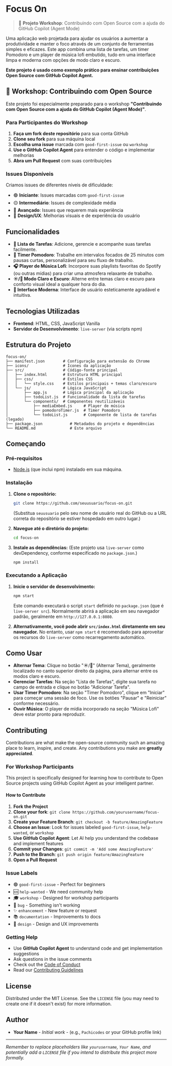 # Focus On

> 🎯 **Projeto Workshop**: Contribuindo com Open Source com a ajuda do GitHub Copilot (Agent Mode)

Uma aplicação web projetada para ajudar os usuários a aumentar a produtividade e manter o foco através de um conjunto de ferramentas simples e eficazes. Este app combina uma lista de tarefas, um timer Pomodoro e um player de música lofi embutido, tudo em uma interface limpa e moderna com opções de modo claro e escuro.

**Este projeto é usado como exemplo prático para ensinar contribuições Open Source com GitHub Copilot Agent.**

## 🎯 Workshop: Contribuindo com Open Source

Este projeto foi especialmente preparado para o workshop **"Contribuindo com Open Source com a ajuda do GitHub Copilot (Agent Mode)"**.

### Para Participantes do Workshop

1. **Faça um fork deste repositório** para sua conta GitHub
2. **Clone seu fork** para sua máquina local
3. **Escolha uma issue** marcada com `good-first-issue` ou `workshop`
4. **Use o GitHub Copilot Agent** para entender o código e implementar melhorias
5. **Abra um Pull Request** com suas contribuições

### Issues Disponíveis

Criamos issues de diferentes níveis de dificuldade:

- 🟢 **Iniciante**: Issues marcadas com `good-first-issue`
- 🟡 **Intermediário**: Issues de complexidade média
- 🔴 **Avançado**: Issues que requerem mais experiência
- 🎨 **Design/UX**: Melhorias visuais e de experiência do usuário

## Funcionalidades

- **📝 Lista de Tarefas**: Adicione, gerencie e acompanhe suas tarefas facilmente.
- **🍅 Timer Pomodoro**: Trabalhe em intervalos focados de 25 minutos com pausas curtas, personalizável para seu fluxo de trabalho.
- **🎧 Player de Música Lofi**: Incorpore suas playlists favoritas do Spotify (ou outras mídias) para criar uma atmosfera relaxante de trabalho.
- **☀️/🌙 Modo Claro e Escuro**: Alterne entre temas claro e escuro para conforto visual ideal a qualquer hora do dia.
- **🎨 Interface Moderna**: Interface de usuário esteticamente agradável e intuitiva.

## Tecnologias Utilizadas

- **Frontend**: HTML, CSS, JavaScript Vanilla
- **Servidor de Desenvolvimento**: `live-server` (via scripts npm)

## Estrutura do Projeto

```text
focus-on/
├── manifest.json        # Configuração para extensão do Chrome
├── icons/               # Ícones da aplicação
├── src/                 # Código-fonte principal
│   ├── index.html       # Estrutura HTML principal
│   ├── css/             # Estilos CSS
│   │   └── style.css    # Estilos principais + temas claro/escuro
│   └── js/              # Lógica JavaScript
│       ├── app.js       # Lógica principal da aplicação
│       ├── todoList.js  # Funcionalidade da lista de tarefas
│       └── components/  # Componentes reutilizáveis
│           ├── mediaEmbed.js     # Player de música
│           ├── pomodoroTimer.js  # Timer Pomodoro
│           └── todoList.js       # Componente de lista de tarefas (legado)
├── package.json            # Metadados do projeto e dependências
└── README.md               # Este arquivo
```

## Começando

### Pré-requisitos

- [Node.js](https://nodejs.org/) (que inclui npm) instalado em sua máquina.

### Instalação

1. **Clone o repositório:**

   ```bash
   git clone https://github.com/seuusuario/focus-on.git
   ```

   (Substitua `seuusuario` pelo seu nome de usuário real do GitHub ou a URL correta do repositório se estiver hospedado em outro lugar.)

2. **Navegue até o diretório do projeto:**

   ```bash
   cd focus-on
   ```

3. **Instale as dependências:**
   (Este projeto usa `live-server` como devDependency, conforme especificado no `package.json`.)

   ```bash
   npm install
   ```

### Executando a Aplicação

1. **Inicie o servidor de desenvolvimento:**

   ```bash
   npm start
   ```

   Este comando executará o script `start` definido no `package.json` (que é `live-server src`). Normalmente abrirá a aplicação em seu navegador padrão, geralmente em `http://127.0.0.1:8080`.

2. **Alternativamente, você pode abrir `src/index.html` diretamente em seu navegador.** No entanto, usar `npm start` é recomendado para aproveitar os recursos do `live-server` como recarregamento automático.

## Como Usar

- **Alternar Tema**: Clique no botão "☀️/🌙" (Alternar Tema), geralmente localizado no canto superior direito da página, para alternar entre os modos claro e escuro.
- **Gerenciar Tarefas**: Na seção "Lista de Tarefas", digite sua tarefa no campo de entrada e clique no botão "Adicionar Tarefa".
- **Usar Timer Pomodoro**: Na seção "Timer Pomodoro", clique em "Iniciar" para começar uma sessão de foco. Use os botões "Pausar" e "Reiniciar" conforme necessário.
- **Ouvir Música**: O player de mídia incorporado na seção "Música Lofi" deve estar pronto para reproduzir.

## Contributing

Contributions are what make the open-source community such an amazing place to learn, inspire, and create. Any contributions you make are **greatly appreciated**.

### For Workshop Participants

This project is specifically designed for learning how to contribute to Open Source projects using GitHub Copilot Agent as your intelligent partner.

#### How to Contribute

1. **Fork the Project**
2. **Clone your fork**: `git clone https://github.com/yourusername/focus-on.git`
3. **Create your Feature Branch**: `git checkout -b feature/AmazingFeature`
4. **Choose an Issue**: Look for issues labeled `good-first-issue`, `help-wanted`, or `workshop`
5. **Use GitHub Copilot Agent**: Let AI help you understand the codebase and implement features
6. **Commit your Changes**: `git commit -m 'Add some AmazingFeature'`
7. **Push to the Branch**: `git push origin feature/AmazingFeature`
8. **Open a Pull Request**

### Issue Labels

- 🟢 `good-first-issue` - Perfect for beginners
- 🆘 `help-wanted` - We need community help
- 🎓 `workshop` - Designed for workshop participants
- 🐛 `bug` - Something isn't working
- ✨ `enhancement` - New feature or request
- 📚 `documentation` - Improvements to docs
- 🎨 `design` - Design and UX improvements

### Getting Help

- Use **GitHub Copilot Agent** to understand code and get implementation suggestions
- Ask questions in the issue comments
- Check out the [Code of Conduct](CODE_OF_CONDUCT.md)
- Read our [Contributing Guidelines](CONTRIBUTING.md)

## License

Distributed under the MIT License. See the `LICENSE` file (you may need to create one if it doesn't exist) for more information.

## Author

- **Your Name** - *Initial work* - (e.g., `Pachicodes` or your GitHub profile link)

---

*Remember to replace placeholders like `yourusername`, `Your Name`, and potentially add a `LICENSE` file if you intend to distribute this project more formally.*
